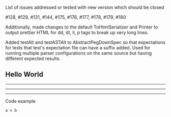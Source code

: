 List of issues addressed or tested with new version which should be closed

#128, #129, #131, #144, #175, #176, #177, #178, #179, #180

Additionally, made changes to the default ToHtmlSerializer and Printer to output prettier HTML for dd, dt, li, p tags to break up very long lines.

Added testAlt and testASTAlt to AbstractPegDownSpec so that expectations for tests that test's expectation file can have a suffix added. Used for running multiple parser configurations on the same source but having different expected results. 

Hello World
---
***
---
___

Code example
```ruby
a = b
```
